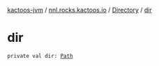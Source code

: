 [kactoos-jvm](../../index.md) / [nnl.rocks.kactoos.io](../index.md) / [Directory](index.md) / [dir](./dir.md)

# dir

`private val dir: `[`Path`](http://docs.oracle.com/javase/8/docs/api/java/nio/file/Path.html)